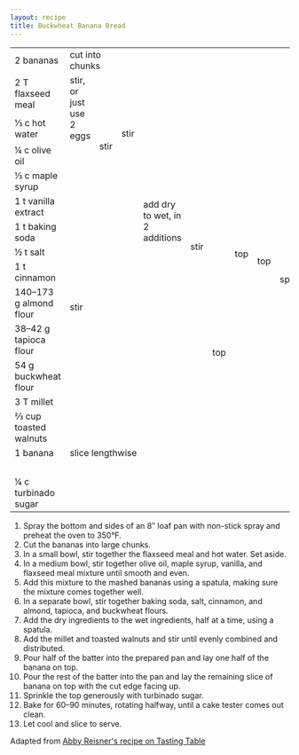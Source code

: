 ```yaml
---
layout: recipe
title: Buckwheat Banana Bread
---
```

<table>
<tr>
  <td>2 bananas</td>
  <td colspan="2">cut into chunks</td>
  <td rowspan="6">stir</td>
  <td rowspan="12">add dry to wet, in 2 additions</td>
  <td rowspan="14">stir</td>
  <td rowspan="7" class="righthide">&nbsp;</td>
  <td rowspan="15">top</td>
  <td rowspan="16">top</td>
  <td rowspan="17">sprinkle</td>
  <td rowspan="18">bake at 350&deg;F for 60&ndash;90 minutes, rotating halfway</td>
</tr>
<tr>
  <td>2 T flaxseed meal</td>
  <td rowspan="2">stir, or just use 2 eggs</td>
  <td rowspan="5">stir</td>
</tr>
<tr>
  <td>&frac13; c hot water</td>
</tr>
<tr>
  <td>&frac14; c olive oil</td>
  <td rowspan="3" class="righthide">&nbsp;</td>
</tr>
<tr>
  <td>&frac13; c maple syrup</td>
</tr>
<tr>
  <td>1 t vanilla extract</td>
</tr>
<tr>
  <td>1 t baking soda</td>
  <td rowspan="6" colspan="3">stir</td>
</tr>
<tr>
  <td>&frac12; t salt</td>
  <td rowspan="8">top</td>
</tr>
<tr>
  <td>1 t cinnamon</td>
</tr>
<tr>
  <td>140&ndash;173 g  almond flour</td>
</tr>
<tr>
  <td>38&ndash;42 g tapioca flour</td>
</tr>
<tr>
  <td>54 g buckwheat flour</td>
</tr>
<tr>
  <td>3 T millet</td>
  <td rowspan="2" colspan="4" class="righthide">&nbsp;</td>
</tr>
<tr>
  <td>&frac23; cup toasted walnuts</td>
</tr>
<tr>
  <td>1 banana</td>
  <td colspan="5">slice lengthwise</td>
</tr>
<tr>
  <td class="tophide">&nbsp;</td>
  <td colspan="5" class="tophide">&nbsp;</td>
  <td class="righthide" colspan="2">&nbsp;</td>
</tr>
<tr>
  <td>&frac14; c turbinado sugar</td>
  <td colspan="8" class="righthide">&nbsp;</td>
</tr>
</table>

1. Spray the bottom and sides of an 8&Prime; loaf pan with non-stick spray and preheat the oven to 350&deg;F.
2. Cut the bananas into large chunks.
3. In a small bowl, stir together the flaxseed meal and hot water. Set aside.
4. In a medium bowl, stir together olive oil, maple syrup, vanilla, and flaxseed meal mixture until smooth and even.
5. Add this mixture to the mashed bananas using a spatula, making sure the mixture comes together well.
6. In a separate bowl, stir together baking soda, salt, cinnamon, and almond, tapioca, and buckwheat flours.
7. Add the dry ingredients to the wet ingredients, half at a time, using a spatula.
8. Add the millet and toasted walnuts and stir until evenly combined and distributed.
9. Pour half of the batter into the prepared pan and lay one half of the banana on top.
10. Pour the rest of the batter into the pan and lay the remaining slice of banana on top with the cut edge facing up.
11. Sprinkle the top generously with turbinado sugar.
12. Bake for 60&ndash;90 minutes, rotating halfway, until a cake tester comes out clean.
13. Let cool and slice to serve.

<p class="confession">Adapted from <a href="https://www.tastingtable.com/cook/recipes/gluten-free-banana-bread-buckwheat-vegan-the-smile">Abby Reisner's recipe on Tasting Table</a></p>
